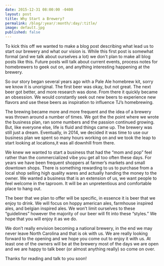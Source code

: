 ```yaml
---
date: 2015-12-31 08:00:00 -0400
layout: post
title: Why Start a Brewery?
permalink: /blog/:year/:month/:day/:title/
image: default.jpg
published: false
---
```


To kick this off we wanted to make a blog post describing what lead us to start our brewery and what our vision is. While this first post is somewhat formal (and we talk about ourselves a lot) we don't plan to make all blog posts like this.  Future posts will talk about current events, process notes for homebrewers to geek out on, and anything interesting happening at the brewery.  

So our story began several years ago with a Pale Ale homebrew kit, sorry we know it is unoriginal. The first beer was okay, but not great. The next beer got better, and more research was done. From there it quickly became an obsession. We would constantly seek out new beers to experience new flavors and use these beers as inspiration to influence TJ’s homebrewing.  

The brewing became more and more frequent and the idea of a brewery was thrown around a number of times. We got the the point where we wrote the business plan, ran some numbers and the passion continued growing.  But, like everyone else, life is fluid and things came up. The brewery was still just a dream.  Eventually, in 2014, we decided it was time to use our business plan we spent so many hours working on and we took the leap to start looking at locations,it was all downhill from there.

We knew we wanted to start a business that had the “mom and pop” feel rather than the commercialized vibe you get all too often these days. For years we have been frequent shoppers at farmer’s markets and small downtown shops. There is something rewarding to us to purchase from a local shop selling high quality wares and actually handing the money to the owner.  We wanted a business that is an extension of us, we want people to feel welcome in the taproom. It will be an unpretentious and comfortable place to hang out.   

The beer that we plan to offer will be specific, in essence it is beer that we enjoy to drink. We will focus on hoppy american ales, farmhouse inspired ales, and belgian inspired ales.  We won’t limit ourselves to these “guidelines” however the majority of our beer will fit into these “styles.”  We hope that you will enjoy it as we do. 

We don’t really envision becoming a national brewery, in the end we may never leave North Carolina and that is ok with us. We are really  looking forward to the opening and we hope you come out to enjoy it with us. At least one of the owners will be at the brewery most of the days we are open and we are happy to talk beer (or almost anything really) so come on over.

Thanks for reading and talk to you soon!